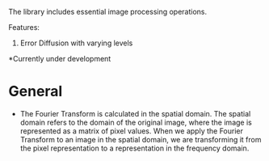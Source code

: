 The library includes essential image processing operations.

Features:
1. Error Diffusion with varying levels

*Currently under development

# General
* The Fourier Transform is calculated in the spatial domain. The spatial domain refers to the domain of the original image, where the image is represented as a matrix of pixel values. When we apply the Fourier Transform to an image in the spatial domain, we are transforming it from the pixel representation to a representation in the frequency domain.
